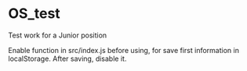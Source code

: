 # OS_test
Test work for a Junior position


Enable function in src/index.js before using, for save first information in localStorage. After saving, disable it.

